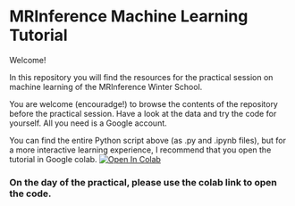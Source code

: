 # MRInference Machine Learning Tutorial

Welcome!

In this repository you will find the resources for the practical session on machine learning of the MRInference Winter School.

You are welcome (encouradge!) to browse the contents of the repository before the practical session. Have a look at the data and try the code for yourself.
All you need is a Google account.

You can find the entire Python script above (as .py and .ipynb files), but for a more interactive learning experience, I recommend that you open the tutorial in Google colab. [![Open In Colab](https://colab.research.google.com/assets/colab-badge.svg)](https://colab.research.google.com/github/sandramv/MRInference_ML_Tutorial/blob/master/Scripts/MRInference_Machine_Learning_Tutorial.ipynb)

### On the day of the practical, please use the colab link to open the code.

